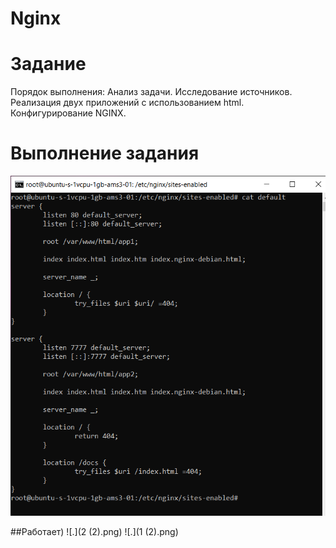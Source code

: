 # Nginx
# Задание

Порядок выполнения:
Анализ задачи.
Исследование источников.
Реализация двух приложений с использованием html.
Конфигурирование NGINX.

# Выполнение задания
![.](5.png)

##Работает)
![.](2 (2).png)
![.](1 (2).png)
